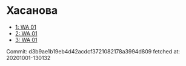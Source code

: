 # Хасанова
- [1: WA 01](1.md)
- [2: WA 01](2.md)
- [3: WA 01](3.md)

Commit: d3b9ae1b19eb4d42acdcf3721082178a3994d809
 fetched at: 20201001-130132
